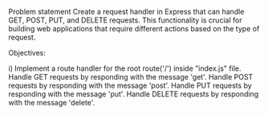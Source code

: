 Problem statement
Create a request handler in Express that can handle GET, POST, PUT, and DELETE requests. This functionality is crucial for building web applications that require different actions based on the type of request.

Objectives:

i) Implement a route handler for the root route('/') inside "index.js" file.
Handle GET requests by responding with the message 'get'.
Handle POST requests by responding with the message 'post'.
Handle PUT requests by responding with the message 'put'.
Handle DELETE requests by responding with the message 'delete'.
